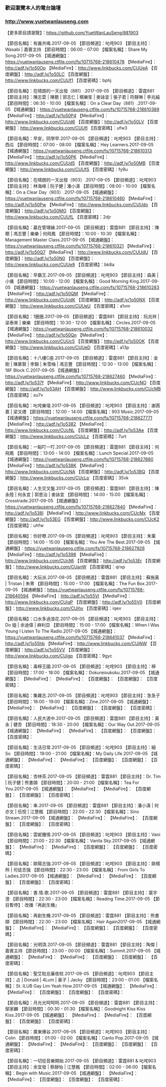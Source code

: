 ### 歡迎瀏覽本人的電台論壇
### http://www.yuetwanlauseng.com

【更多節目請瀏覽】：https://github.com/YuetWanLauSeng/881903

【節目名稱】：有誰共鳴.2017-09-05
【節目頻道】：叱咤903
【節目主持】：Wasabi | 嘉賓主持
【節目時間】：06:00 - 07:00 
【檔案名稱】：Share My Song.2017-09-05
【城通網盤】：https://yuetwanlauseng.ctfile.com/fs/10715768-218610478
【MediaFire】：http://adf.ly/1o50Op
【MediaFire】：http://www.linkbucks.com/CUUeA
【百度網盤】：http://adf.ly/1o50LC
【百度網盤】：http://www.linkbucks.com/CUUf1
【百度密碼】：bphj

【節目名稱】：在晴朗的一天出發（881）.2017-09-05
【節目頻道】：雷霆881
【節目主持】：陳志雲 | 陳聰 | 郭志仁 | 楊樂笙 | 麥詠宜 | 張子君 | 符靜琳 | 李兆綸
【節目時間】：06:30 - 10:00
【檔案名稱】：On a Clear Day（881）.2017-09-05
【城通網盤】：https://yuetwanlauseng.ctfile.com/fs/10715768-218610389
【MediaFire】：http://adf.ly/1o50P4
【MediaFire】：http://www.linkbucks.com/CUUd6
【百度網盤】：http://adf.ly/1o50LV
【百度網盤】：http://www.linkbucks.com/CUUfl
【百度密碼】：ufw3

【節目名稱】：早安，同學早.2017-09-05
【節目頻道】：叱咤903
【節目主持】：西瓜
【節目時間】：07:00 - 08:00
【檔案名稱】：Hey Learners.2017-09-05
【城通網盤】：https://yuetwanlauseng.ctfile.com/fs/10715768-218610313
【MediaFire】：http://adf.ly/1o50PK
【MediaFire】：http://www.linkbucks.com/CUUd5
【百度網盤】：http://adf.ly/1o50MB
【百度網盤】：http://www.linkbucks.com/CUUfS
【百度密碼】：fy9u

【節目名稱】：在晴朗的一天出發（903）.2017-09-05
【節目頻道】：叱咤903
【節目主持】：林海峰 | 阮子健 | 潘小濤
【節目時間】：08:00 - 10:00
【檔案名稱】：On a Clear Day（903）.2017-09-05
【城通網盤】：https://yuetwanlauseng.ctfile.com/fs/10715768-218610460
【MediaFire】：http://adf.ly/1o50Pw
【MediaFire】：http://www.linkbucks.com/CUUdo
【百度網盤】：http://adf.ly/1o50MO
【百度網盤】：http://www.linkbucks.com/CUUfL
【百度密碼】：2djr

【節目名稱】：贏在管理線.2017-09-05
【節目頻道】：雷霆881
【節目主持】：陳聰 | 馮志豐 | 樂樂 | 何飛鳳
【節目時間】：10:00 - 10:30
【檔案名稱】：Management Master Class.2017-09-05
【城通網盤】：https://yuetwanlauseng.ctfile.com/fs/10715768-218610321
【MediaFire】：http://adf.ly/1o50Q7
【MediaFire】：http://www.linkbucks.com/CUUdU
【百度網盤】：http://adf.ly/1o50N0
【百度網盤】：http://www.linkbucks.com/CUUe9
【百度密碼】：bk8a

【節目名稱】：早霸王.2017-09-05
【節目頻道】：叱咤903
【節目主持】：森美 | 小儀
【節目時間】：10:00 - 12:00
【檔案名稱】：Good Morning King.2017-09-05
【城通網盤】：https://yuetwanlauseng.ctfile.com/fs/10715768-218610283
【MediaFire】：http://adf.ly/1o50QM
【MediaFire】：http://www.linkbucks.com/CUUdK
【百度網盤】：http://adf.ly/1o50NX
【百度網盤】：http://www.linkbucks.com/CUUeU
【百度密碼】：a1vm

【節目名稱】：1圈圈.2017-09-05
【節目頻道】：雷霆881
【節目主持】：阮兆祥 | 梁泰來 | 樂樂
【節目時間】：10:30 - 12:00
【檔案名稱】：Circles.2017-09-05
【城通網盤】：https://yuetwanlauseng.ctfile.com/fs/10715768-218610032
【MediaFire】：http://adf.ly/1o50Qn
【MediaFire】：http://www.linkbucks.com/CUUc5
【百度網盤】：http://adf.ly/1o50OK
【百度網盤】：http://www.linkbucks.com/CUUeD
【百度密碼】：a13p

【節目名稱】：十八樓C座.2017-09-05
【節目頻道】：雷霆881
【節目主持】：金剛 | 陳慕賢 | 李錦 | 朱雪梅 | 馮志豐
【節目時間】：12:30 - 13:00
【檔案名稱】：18F Block C.2017-09-05
【城通網盤】：https://yuetwanlauseng.ctfile.com/fs/10715768-218627460
【MediaFire】：http://adf.ly/1o537f
【MediaFire】：http://www.linkbucks.com/CUcNO
【百度網盤】：http://adf.ly/1o53AH
【百度網盤】：http://www.linkbucks.com/CUcMB
【百度密碼】：su7v

【節目名稱】：叱咤樂壇.2017-09-05
【節目頻道】：叱咤903
【節目主持】：謝茜嘉 | 梁文禮
【節目時間】：12:00 - 14:00
【檔案名稱】：903 Music.2017-09-05
【城通網盤】：https://yuetwanlauseng.ctfile.com/fs/10715768-218627771
【MediaFire】：http://adf.ly/1o5382
【MediaFire】：http://www.linkbucks.com/CUcNL
【百度網盤】：http://adf.ly/1o53Ae
【百度網盤】：http://www.linkbucks.com/CUcLz
【百度密碼】：7urt

【節目名稱】：一點叮一叮.2017-09-05
【節目頻道】：雷霆881
【節目主持】：何飛鳳
【節目時間】：13:00 - 14:00
【檔案名稱】：Lunch Special.2017-09-05
【城通網盤】：https://yuetwanlauseng.ctfile.com/fs/10715768-218627880
【MediaFire】：http://adf.ly/1o538K
【MediaFire】：http://www.linkbucks.com/CUcNA
【百度網盤】：http://adf.ly/1o53BQ
【百度網盤】：http://www.linkbucks.com/CUcLp
【百度密碼】：35vk

【節目名稱】：人生交叉盤.2017-09-05
【節目頻道】：雷霆881
【節目主持】：陳永陸 | 何永宜 | 郭思治 | 麥詠宜
【節目時間】：14:00 - 15:00
【檔案名稱】：Crosstrade.2017-09-05
【城通網盤】：https://yuetwanlauseng.ctfile.com/fs/10715768-218627840
【MediaFire】：http://adf.ly/1o538l
【MediaFire】：http://www.linkbucks.com/CUcMx
【百度網盤】：http://adf.ly/1o53EG
【百度網盤】：http://www.linkbucks.com/CUcK2
【百度密碼】：uhfw

【節目名稱】：你好嘢.2017-09-05
【節目頻道】：叱咤903
【節目主持】：朱薰
【節目時間】：14:00 - 15:00
【檔案名稱】：You Are The Best.2017-09-05
【城通網盤】：https://yuetwanlauseng.ctfile.com/fs/10715768-218627928
【MediaFire】：http://adf.ly/1o5398
【MediaFire】：http://www.linkbucks.com/CUcMi
【百度網盤】：http://adf.ly/1o53Er
【百度網盤】：http://www.linkbucks.com/CUanW
【百度密碼】：qrxp

【節目名稱】：大玩派.2017-09-05
【節目頻道】：雷霆881
【節目主持】：蘇施黃 | Tristan | 朱菁
【節目時間】：15:00 - 17:00
【檔案名稱】：The Fun Box.2017-09-05
【城通網盤】：https://yuetwanlauseng.ctfile.com/fs/10715768-218640594
【MediaFire】：http://adf.ly/1o55Vl
【MediaFire】：http://www.linkbucks.com/CUigP
【百度網盤】：http://adf.ly/1o55V0
【百度網盤】：http://www.linkbucks.com/CUihv
【百度密碼】：iqev

【節目名稱】：口水多過浪花.2017-09-05
【節目頻道】：叱咤903
【節目主持】：Do 姐 | 余迪偉 | 麻利亞
【節目時間】：15:00 - 17:00
【檔案名稱】：When I Was Young I Listen To The Radio.2017-09-05
【城通網盤】：https://yuetwanlauseng.ctfile.com/fs/10715768-218641037
【MediaFire】：http://adf.ly/1o55hb
【MediaFire】：http://www.linkbucks.com/CUiNW
【百度網盤】：http://adf.ly/1o55VV
【百度網盤】：http://www.linkbucks.com/CUigp
【百度密碼】：9gyc

【節目名稱】：毒檸王國.2017-09-05
【節目頻道】：叱咤903
【節目主持】：檸
【節目時間】：17:00 - 18:00
【檔案名稱】：Dokureioukoku.2017-09-05
【城通網盤】：
【MediaFire】：
【MediaFire】：
【百度網盤】：
【百度網盤】：
【百度密碼】：

【節目名稱】：集雜志.2017-09-05
【節目頻道】：叱咤903
【節目主持】：急急子
【節目時間】：18:00 - 19:00
【檔案名稱】：Zine.2017-09-05
【城通網盤】：
【MediaFire】：
【MediaFire】：
【百度網盤】：
【百度網盤】：
【百度密碼】：

【節目名稱】：人民大道中.2017-09-05
【節目頻道】：雷霆881
【節目主持】：黃永 | 健吾
【節目時間】：18:30 - 20:00
【檔案名稱】：Our Way Out.2017-09-05
【城通網盤】：
【MediaFire】：
【MediaFire】：
【百度網盤】：
【百度網盤】：
【百度密碼】：

【節目名稱】：生活日常.2017-09-05
【節目頻道】：叱咤903
【節目主持】：細So
【節目時間】：19:00 - 21:00
【檔案名稱】：My Daily Life.2017-09-05
【城通網盤】：
【MediaFire】：
【MediaFire】：
【百度網盤】：
【百度網盤】：
【百度密碼】：

【節目名稱】：杏林茶.2017-09-05
【節目頻道】：雷霆881
【節目主持】：Dr. Tim | 阮子健 | 熊書頤
【節目時間】：20:00 - 21:00
【檔案名稱】：Tea For You.2017-09-05
【城通網盤】：
【MediaFire】：
【MediaFire】：
【百度網盤】：
【百度網盤】：
【百度密碼】：

【節目名稱】：串.2017-09-05
【節目頻道】：雷霆881
【節目主持】：潘小濤 | 何亦文 | 伍悅 | 江慧楓
【節目時間】：22:00 - 22:30
【檔案名稱】：Sino Stream.2017-09-05
【城通網盤】：
【MediaFire】：
【MediaFire】：
【百度網盤】：
【百度網盤】：
【百度密碼】：

【節目名稱】：雲妮鍾情.2017-09-05
【節目頻道】：叱咤903
【節目主持】：Vani
【節目時間】：21:00 - 22:30
【檔案名稱】：Vanila Sky.2017-09-05
【城通網盤】：
【MediaFire】：
【MediaFire】：
【百度網盤】：
【百度網盤】：
【百度密碼】：

【節目名稱】：歐陽志強.2017-09-05
【節目頻道】：叱咤903
【節目主持】：歐楊羚 | 司徒志強
【節目時間】：22:30 - 23:00
【檔案名稱】：From Girls To Ladies.2017-09-05
【城通網盤】：
【MediaFire】：
【MediaFire】：
【百度網盤】：
【百度網盤】：
【百度密碼】：

【節目名稱】：書.情.歌.2017-09-05
【節目頻道】：雷霆881
【節目主持】：葉宇澄
【節目時間】：22:30 - 23:00
【檔案名稱】：Reading Time.2017-09-05
【節目暫停】：改播『再創生機』

【節目名稱】：再創生機.2017-09-05
【節目頻道】：雷霆881
【節目主持】：熊書頤
【節目時間】：22:30 - 23:00
【檔案名稱】：Hair Again2017-09-05
【城通網盤】：
【MediaFire】：
【MediaFire】：
【百度網盤】：
【百度網盤】：
【百度密碼】：

【節目名稱】：光明頂.2017-09-05
【節目頻道】：雷霆881
【節目主持】：陶傑 | 嘉賓主持
【節目時間】：23:00 - 00:00
【檔案名稱】：Summit.2017-09-05
【城通網盤】：
【MediaFire】：
【MediaFire】：
【百度網盤】：
【百度網盤】：
【百度密碼】：

【節目名稱】：聖艾粒忌廉夜校.2017-09-05
【節目頻道】：叱咤903
【節目主持】：占 | Donald | 4Lum | 豪子 | Jacky
【節目時間】：23:00 - 01:00
【檔案名稱】：St. ILUB Gay Lim Yeah How.2017-09-05
【城通網盤】：
【MediaFire】：
【MediaFire】：
【百度網盤】：
【百度網盤】：
【百度密碼】：

【節目名稱】：月光光呵呵呵.2017-09-05
【節目頻道】：雷霆881
【節目主持】：鄔家麟
【節目時間】：00:30 - 01:30
【檔案名稱】：Goodnight Kiss Kiss Kiss.2017-09-05
【城通網盤】：
【MediaFire】：
【MediaFire】：
【百度網盤】：
【百度網盤】：
【百度密碼】：

【節目名稱】：廣東爆谷.2017-09-05
【節目頻道】：叱咤903
【節目主持】：Colin
【節目時間】：01:00 - 02:00
【檔案名稱】：Canto Pop.2017-09-05
【城通網盤】：
【MediaFire】：
【MediaFire】：
【百度網盤】：
【百度網盤】：
【百度密碼】：

【節目名稱】：一切從音樂開始.2017-09-05
【節目頻道】：雷霆881 & 叱咤903
【節目主持】：余宜發 | 蔡靜怡 | 江慧楓
【節目時間】：02:00 - 06:00
【檔案名稱】：Begin with Music.2017-09-05
【城通網盤】：
【MediaFire】：
【MediaFire】：
【百度網盤】：
【百度網盤】：
【百度密碼】：
